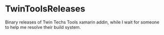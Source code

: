 # TwinToolsReleases
Binary releases of Twin Techs Tools xamarin addin, while I wait for someone to help me resolve their build system.
